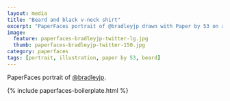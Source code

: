 ```yaml
---
layout: media
title: "Beard and black v-neck shirt"
excerpt: "PaperFaces portrait of @bradleyjp drawn with Paper by 53 on an iPad."
image: 
  feature: paperfaces-bradleyjp-twitter-lg.jpg
  thumb: paperfaces-bradleyjp-twitter-150.jpg
category: paperfaces
tags: [portrait, illustration, paper by 53, beard]
---
```


PaperFaces portrait of [@bradleyjp](http://twitter.com/bradleyjp).

{% include paperfaces-boilerplate.html %}